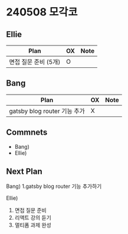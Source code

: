 # 240508 모각코

## Ellie

| Plan                 | OX  | Note |
| -------------------- | --- | ---- |
| 면접 질문 준비 (5개) | O   |      |


## Bang

| Plan 	| OX 	| Note 	|
|------	|----	|------	|
|  gatsby blog router 기능 추가  |  X  |      |

## Commnets

 - Bang) 
 - Ellie) 
 
## Next Plan
 Bang)
 1.gatsby blog router 기능 추가하기 
 
 Ellie)
1. 면접 질문 준비
2. 리액트 강의 듣기
3. 멀티폼 과제 완성

